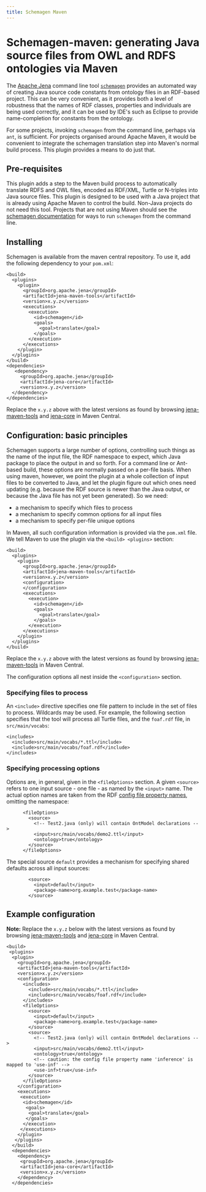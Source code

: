 ```yaml
---
title: Schemagen Maven
---
```


# Schemagen-maven: generating Java source files from OWL and RDFS ontologies via Maven

The [Apache Jena](http://jena.apache.org) command line tool
[`schemagen`](http://jena.apache.org/documentation/tools/schemagen.html)
provides an automated way of creating
Java source code constants from ontology files in an RDF-based project. This
can be very convenient, as it provides both a level of robustness that the
names of RDF classes, properties and individuals are being used correctly, and
it can be used by IDE's such as Eclipse to provide name-completion for
constants from the ontology.

For some projects, invoking `schemagen` from the command line, perhaps via `ant`,
is sufficient. For projects organised around Apache Maven, it would be convenient to integrate
the schemagen translation step into Maven's normal build process. This plugin
provides a means to do just that.

## Pre-requisites

This plugin adds a step to the Maven build process to automatically translate RDFS
and OWL files, encoded as RDF/XML, Turtle or N-triples into Java source files.
This plugin is designed to be used with a Java project that is already using Apache Maven to
control the build. Non-Java projects do not need this tool. Projects that are
not using Maven should see the [schemagen documentation](schemagen.html)
for ways to run `schemagen` from the command line.


## Installing

Schemagen is available from the maven central repository. To use it, add
the following dependency to your `pom.xml`:

    <build>
      <plugins>
        <plugin>
          <groupId>org.apache.jena</groupId>
          <artifactId>jena-maven-tools</artifactId>
          <version>x.y.z</version>
          <executions>
            <execution>
              <id>schemagen</id>
              <goals>
                <goal>translate</goal>
              </goals>
            </execution>
          </executions>
        </plugin>
      </plugins>
    </build>
    <dependencies>
       <dependency>
         <groupId>org.apache.jena</groupId>
         <artifactId>jena-core</artifactId>
         <version>x.y.z</version>
      </dependency>
    </dependencies>

Replace the `x.y.z` above with the latest versions as found by
browsing [jena-maven-tools](http://central.maven.org/maven2/org/apache/jena/jena-maven-tools/) 
and [jena-core](http://central.maven.org/maven2/org/apache/jena/jena-core/) in Maven Central.


## Configuration: basic principles

Schemagen supports a large number of options, controlling such things as the name of the
input file, the RDF namespace to expect, which Java package to place the output in and
so forth. For a command line or Ant-based build, these options are normally passed on
a per-file basis. When using maven, however, we point the plugin at a whole collection of input
files to be converted to Java, and let the plugin figure out which ones need updating (e.g. because
the RDF source is newer than the Java output, or because the Java file has not yet
been generated). So we need:

  * a mechanism to specify which files to process
  * a mechanism to specify common options for all input files
  * a mechanism to specify per-file unique options

In Maven, all such configuration information is provided via the `pom.xml` file. We tell
Maven to use the plugin via the `<build> <plugins>` section:

    <build>
      <plugins>
        <plugin>
          <groupId>org.apache.jena</groupId>
          <artifactId>jena-maven-tools</artifactId>
          <version>x.y.z</version>
          <configuration>
          </configuration>
          <executions>
            <execution>
              <id>schemagen</id>
              <goals>
                <goal>translate</goal>
              </goals>
            </execution>
          </executions>
        </plugin>
      </plugins>
    </build>

Replace the `x.y.z` above with the latest versions as found by
browsing [jena-maven-tools](http://central.maven.org/maven2/org/apache/jena/jena-maven-tools/) 
 in Maven Central.


The configuration options all nest inside the `<configuration>` section.

### Specifying files to process

An `<include>` directive specifies one file pattern to include in the set of
files to process. Wildcards may be used. For example, the following section
specifies that the tool will process all Turtle files, and the `foaf.rdf` file,
in `src/main/vocabs`:

    <includes>
      <include>src/main/vocabs/*.ttl</include>
      <include>src/main/vocabs/foaf.rdf</include>
    </includes>

### Specifying processing options

Options are, in general, given in the `<fileOptions>` section. A given
`<source>` refers to one input source - one file - as named by the
`<input>` name. The actual option names are taken from the RDF [config
file property names](http://jena.apache.org/documentation/tools/schemagen.html),
omitting the namespace:

          <fileOptions>
            <source>
              <!-- Test2.java (only) will contain OntModel declarations -->
              <input>src/main/vocabs/demo2.ttl</input>
              <ontology>true</ontology>
            </source>
          </fileOptions>

The special source `default` provides a mechanism for specifying shared defaults
across all input sources:

            <source>
              <input>default</input>
              <package-name>org.example.test</package-name>
            </source>

## Example configuration

**Note:** Replace the `x.y.z` below with the latest versions as found by
browsing [jena-maven-tools](http://central.maven.org/maven2/org/apache/jena/jena-maven-tools/) 
and [jena-core](http://central.maven.org/maven2/org/apache/jena/jena-core/) in Maven Central.


    <build>
     <plugins>
      <plugin>
        <groupId>org.apache.jena</groupId>
        <artifactId>jena-maven-tools</artifactId>
        <version>x.y.z</version>
        <configuration>
          <includes>
            <include>src/main/vocabs/*.ttl</include>
            <include>src/main/vocabs/foaf.rdf</include>
          </includes>
          <fileOptions>
            <source>
              <input>default</input>
              <package-name>org.example.test</package-name>
            </source>
            <source>
              <!-- Test2.java (only) will contain OntModel declarations -->
              <input>src/main/vocabs/demo2.ttl</input>
              <ontology>true</ontology>
              <!-- caution: the config file property name 'inference' is mapped to 'use-inf' -->
              <use-inf>true</use-inf>
            </source>
          </fileOptions>
        </configuration>
        <executions>
         <execution>
          <id>schemagen</id>
           <goals>
            <goal>translate</goal>
           </goals>
          </execution>
         </executions>
        </plugin>
       </plugins>
      </build>
      <dependencies>
        <dependency>
         <groupId>org.apache.jena</groupId>
         <artifactId>jena-core</artifactId>
         <version>x.y.z</version>
        </dependency>
      </dependencies>

